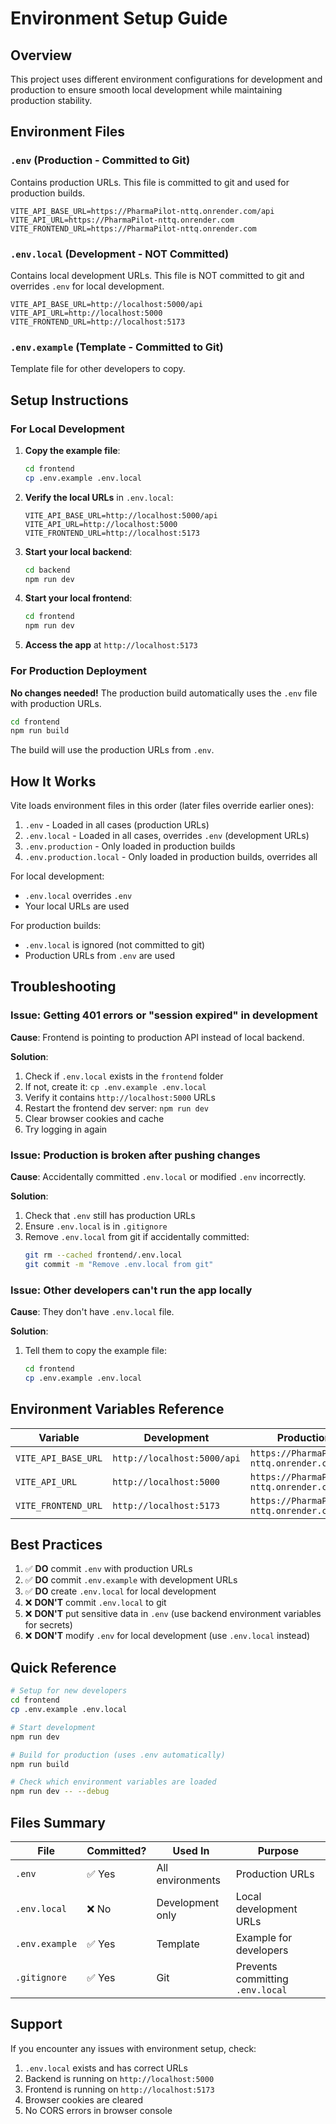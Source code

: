 # Environment Setup Guide

## Overview

This project uses different environment configurations for development and production to ensure smooth local development while maintaining production stability.

## Environment Files

### `.env` (Production - Committed to Git)
Contains production URLs. This file is committed to git and used for production builds.

```env
VITE_API_BASE_URL=https://PharmaPilot-nttq.onrender.com/api
VITE_API_URL=https://PharmaPilot-nttq.onrender.com
VITE_FRONTEND_URL=https://PharmaPilot-nttq.onrender.com
```

### `.env.local` (Development - NOT Committed)
Contains local development URLs. This file is NOT committed to git and overrides `.env` for local development.

```env
VITE_API_BASE_URL=http://localhost:5000/api
VITE_API_URL=http://localhost:5000
VITE_FRONTEND_URL=http://localhost:5173
```

### `.env.example` (Template - Committed to Git)
Template file for other developers to copy.

## Setup Instructions

### For Local Development

1. **Copy the example file**:
   ```bash
   cd frontend
   cp .env.example .env.local
   ```

2. **Verify the local URLs** in `.env.local`:
   ```env
   VITE_API_BASE_URL=http://localhost:5000/api
   VITE_API_URL=http://localhost:5000
   VITE_FRONTEND_URL=http://localhost:5173
   ```

3. **Start your local backend**:
   ```bash
   cd backend
   npm run dev
   ```

4. **Start your local frontend**:
   ```bash
   cd frontend
   npm run dev
   ```

5. **Access the app** at `http://localhost:5173`

### For Production Deployment

**No changes needed!** The production build automatically uses the `.env` file with production URLs.

```bash
cd frontend
npm run build
```

The build will use the production URLs from `.env`.

## How It Works

Vite loads environment files in this order (later files override earlier ones):

1. `.env` - Loaded in all cases (production URLs)
2. `.env.local` - Loaded in all cases, overrides `.env` (development URLs)
3. `.env.production` - Only loaded in production builds
4. `.env.production.local` - Only loaded in production builds, overrides all

For local development:
- `.env.local` overrides `.env`
- Your local URLs are used

For production builds:
- `.env.local` is ignored (not committed to git)
- Production URLs from `.env` are used

## Troubleshooting

### Issue: Getting 401 errors or "session expired" in development

**Cause**: Frontend is pointing to production API instead of local backend.

**Solution**:
1. Check if `.env.local` exists in the `frontend` folder
2. If not, create it: `cp .env.example .env.local`
3. Verify it contains `http://localhost:5000` URLs
4. Restart the frontend dev server: `npm run dev`
5. Clear browser cookies and cache
6. Try logging in again

### Issue: Production is broken after pushing changes

**Cause**: Accidentally committed `.env.local` or modified `.env` incorrectly.

**Solution**:
1. Check that `.env` still has production URLs
2. Ensure `.env.local` is in `.gitignore`
3. Remove `.env.local` from git if accidentally committed:
   ```bash
   git rm --cached frontend/.env.local
   git commit -m "Remove .env.local from git"
   ```

### Issue: Other developers can't run the app locally

**Cause**: They don't have `.env.local` file.

**Solution**:
1. Tell them to copy the example file:
   ```bash
   cd frontend
   cp .env.example .env.local
   ```

## Environment Variables Reference

| Variable | Development | Production |
|----------|-------------|------------|
| `VITE_API_BASE_URL` | `http://localhost:5000/api` | `https://PharmaPilot-nttq.onrender.com/api` |
| `VITE_API_URL` | `http://localhost:5000` | `https://PharmaPilot-nttq.onrender.com` |
| `VITE_FRONTEND_URL` | `http://localhost:5173` | `https://PharmaPilot-nttq.onrender.com` |

## Best Practices

1. ✅ **DO** commit `.env` with production URLs
2. ✅ **DO** commit `.env.example` with development URLs
3. ✅ **DO** create `.env.local` for local development
4. ❌ **DON'T** commit `.env.local` to git
5. ❌ **DON'T** put sensitive data in `.env` (use backend environment variables for secrets)
6. ❌ **DON'T** modify `.env` for local development (use `.env.local` instead)

## Quick Reference

```bash
# Setup for new developers
cd frontend
cp .env.example .env.local

# Start development
npm run dev

# Build for production (uses .env automatically)
npm run build

# Check which environment variables are loaded
npm run dev -- --debug
```

## Files Summary

| File | Committed? | Used In | Purpose |
|------|-----------|---------|---------|
| `.env` | ✅ Yes | All environments | Production URLs |
| `.env.local` | ❌ No | Development only | Local development URLs |
| `.env.example` | ✅ Yes | Template | Example for developers |
| `.gitignore` | ✅ Yes | Git | Prevents committing `.env.local` |

## Support

If you encounter any issues with environment setup, check:
1. `.env.local` exists and has correct URLs
2. Backend is running on `http://localhost:5000`
3. Frontend is running on `http://localhost:5173`
4. Browser cookies are cleared
5. No CORS errors in browser console
